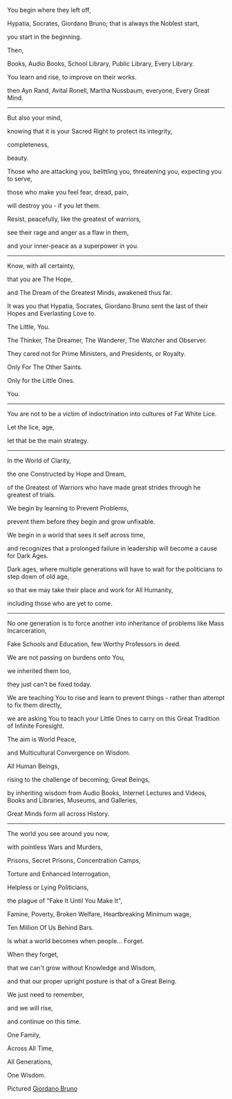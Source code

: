 You begin where they left off,

Hypatia, Socrates, Giordano Bruno; that is always the Noblest start,

you start in the beginning.

Then,

Books, Audio Books, School Library, Public Library, Every Library.

You learn and rise, to improve on their works.

then Ayn Rand, Avital Ronell, Martha Nussbaum, everyone, Every Great Mind.

---

But also your mind,

knowing that it is your Sacred Right to protect its integrity,

completeness,

beauty.

Those who are attacking you, belittling you, threatening you, expecting you to serve,

those who make you feel fear, dread, pain,

will destroy you - if you let them.

Resist, peacefully, like the greatest of warriors,

see their rage and anger as a flaw in them,

and your inner-peace as a superpower in you.

---

Know, with all certainty,

that you are The Hope,

and The Dream of the Greatest Minds, awakened thus far.

It was you that Hypatia, Socrates, Giordano Bruno sent the last of their Hopes and Everlasting Love to.

The Little, You.

The Thinker, The Dreamer, The Wanderer, The Watcher and Observer.

They cared not for Prime Ministers, and Presidents, or Royalty.

Only For The Other Saints.

Only for the Little Ones.

You.

---

You are not to be a victim of indoctrination into cultures of Fat White Lice.

Let the lice, age,

let that be the main strategy.

---

In the World of Clarity,

the one Constructed by Hope and Dream,

of the Greatest of Warriors who have made great strides through he greatest of trials.

We begin by learning to Prevent Problems,

prevent them before they begin and grow unfixable.

We begin in a world that sees it self across time,

and recognizes that a prolonged failure in leadership will become a cause for Dark Ages.

Dark ages, where multiple generations will have to wait for the politicians to step down of old age,

so that we may take their place and work for All Humanity,

including those who are yet to come.

---

No one generation is to force another into inheritance of problems like Mass Incarceration,

Fake Schools and Education, few Worthy Professors in deed.

We are not passing on burdens onto You,

we inherited them too,

they just can't be fixed today.

We are teaching You to rise and learn to prevent things - rather than attempt to fix them directly,

we are asking You to teach your Little Ones to carry on this Great Tradition of Infinite Foresight.

The aim is World Peace,

and Multicultural Convergence on Wisdom.

All Human Beings,

rising to the challenge of becoming; Great Beings,

by inheriting wisdom from Audio Books, Internet Lectures and Videos, Books and Libraries, Museums, and Galleries,

Great Minds form all across History.

---

The world you see around you now,

with pointless Wars and Murders,

Prisons, Secret Prisons, Concentration Camps,

Torture and Enhanced Interrogation,

Helpless or Lying Politicians,

the plague of "Fake It Until You Make It",

Famine, Poverty, Broken Welfare, Heartbreaking Minimum wage,

Ten Million Of Us Behind Bars.

Is what a world becomes when people... Forget.

When they forget,

that we can't grow without Knowledge and Wisdom,

and that our proper upright posture is that of a Great Being.

We just need to remember,

and we will rise,

and continue on this time.

One Family,

Across All Time,

All Generations,

One Wisdom.

Pictured [Giordano Bruno](https://en.wikipedia.org/wiki/Giordano_Bruno)
